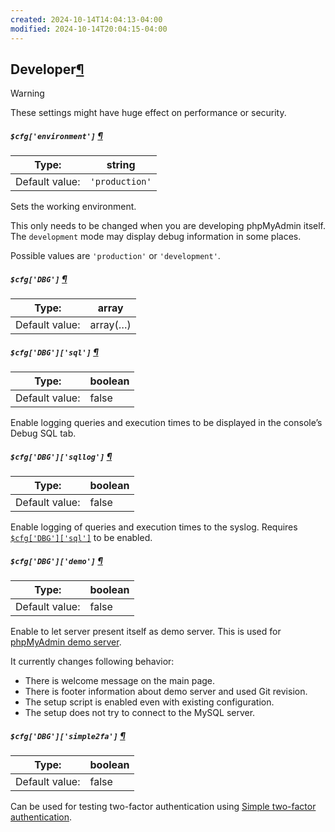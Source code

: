 ```yaml
---
created: 2024-10-14T14:04:13-04:00
modified: 2024-10-14T20:04:15-04:00
---
```


## Developer[¶](https://docs.phpmyadmin.net/en/latest/config.html#developer "Permalink to this headline")

Warning

These settings might have huge effect on performance or security.

##### `$cfg['environment']` [¶](https://docs.phpmyadmin.net/en/latest/config.html#cfg_environment "Permalink to this definition")

| Type:          | string         |
| -------------- | -------------- |
| Default value: | `'production'` |

Sets the working environment.

This only needs to be changed when you are developing phpMyAdmin itself. The `development` mode may display debug information in some places.

Possible values are `'production'` or `'development'`.

##### `$cfg['DBG']` [¶](https://docs.phpmyadmin.net/en/latest/config.html#cfg_DBG "Permalink to this definition")

| Type:          | array    |
| -------------- | -------- |
| Default value: | array(…) |

##### `$cfg['DBG']['sql']` [¶](https://docs.phpmyadmin.net/en/latest/config.html#cfg_DBG_sql "Permalink to this definition")

| Type:          | boolean |
| -------------- | ------- |
| Default value: | false   |

Enable logging queries and execution times to be displayed in the console’s Debug SQL tab.

##### `$cfg['DBG']['sqllog']` [¶](https://docs.phpmyadmin.net/en/latest/config.html#cfg_DBG_sqllog "Permalink to this definition")

| Type:          | boolean |
| -------------- | ------- |
| Default value: | false   |

Enable logging of queries and execution times to the syslog. Requires [`$cfg['DBG']['sql']`](https://docs.phpmyadmin.net/en/latest/config.html#cfg_DBG_sql) to be enabled.

##### `$cfg['DBG']['demo']` [¶](https://docs.phpmyadmin.net/en/latest/config.html#cfg_DBG_demo "Permalink to this definition")

| Type:          | boolean |
| -------------- | ------- |
| Default value: | false   |

Enable to let server present itself as demo server. This is used for [phpMyAdmin demo server](https://www.phpmyadmin.net/try/).

It currently changes following behavior:

- There is welcome message on the main page.
- There is footer information about demo server and used Git revision.
- The setup script is enabled even with existing configuration.
- The setup does not try to connect to the MySQL server.

##### `$cfg['DBG']['simple2fa']` [¶](https://docs.phpmyadmin.net/en/latest/config.html#cfg_DBG_simple2fa "Permalink to this definition")

| Type:          | boolean |
| -------------- | ------- |
| Default value: | false   |

Can be used for testing two-factor authentication using [Simple two-factor authentication](https://docs.phpmyadmin.net/en/latest/two_factor.html#simple2fa).
